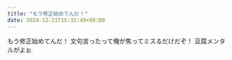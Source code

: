 ```yaml
---
title: "もう修正始めてんだ！"
date: 2024-12-21T15:32:49+09:00
---
```

もう修正始めてんだ！
文句言ったって俺が焦ってミスるだけだぞ！
豆腐メンタルがよぉ
